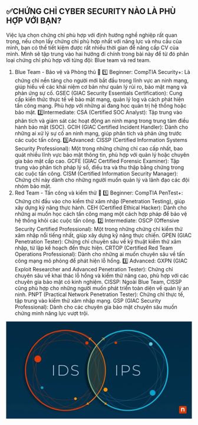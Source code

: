 ## ✅CHỨNG CHỈ CYBER SECURITY NÀO LÀ PHÙ HỢP VỚI BẠN? 
Việc lựa chọn chứng chỉ phù hợp với định hướng nghề nghiệp rất quan trọng, nếu chọn lấy chứng chỉ phù hợp nhất với năng lực và nhu cầu của mình, bạn có thể tiết kiệm được rất nhiều thời gian để nâng cấp CV của mình. Mình sẽ tập trung vào hai hướng đi chính trong bài này để từ đó phân loại chứng chỉ phù hợp với từng đội: Blue team và red team.
1. Blue Team - Bảo vệ và Phòng thủ 🔵
1️⃣ Beginner:
CompTIA Security+: Là chứng chỉ nền tảng cho người mới bắt đầu trong lĩnh vực an ninh mạng, giúp hiểu về các khái niệm cơ bản như quản lý rủi ro, bảo mật mạng và phản ứng sự cố.
GSEC (GIAC Security Essentials Certification): Cung cấp kiến thức thực tế về bảo mật mạng, quản lý log và cách phát hiện tấn công mạng. Phù hợp với những ai đang học quản trị hệ thống hoặc bảo mật.
2️⃣Intermediate:
CSA (Certified SOC Analyst): Tập trung vào phân tích và giám sát các hoạt động an ninh mạng trong trung tâm điều hành bảo mật (SOC).
GCIH (GIAC Certified Incident Handler): Dành cho những ai xử lý sự cố an ninh mạng, giúp phân tích và phản ứng trước các cuộc tấn công.
3️⃣Advanced:
CISSP (Certified Information Systems Security Professional): Một trong những chứng chỉ cao cấp nhất, bao quát nhiều lĩnh vực bảo mật thông tin, phù hợp với quản lý hoặc chuyên gia bảo mật cấp cao.
GCFE (GIAC Certified Forensic Examiner): Tập trung vào phân tích pháp lý số, điều tra và thu thập bằng chứng trong các cuộc tấn công.
CISM (Certified Information Security Manager): Chứng chỉ này dành cho những người muốn quản lý và lãnh đạo các đội nhóm bảo mật.
1. Red Team - Tấn công và kiểm thử 🔴
1️⃣ Beginner:
CompTIA PenTest+: Chứng chỉ đầu vào cho kiểm thử xâm nhập (Penetration Testing), giúp xây dựng kỹ năng thực hành.
CEH (Certified Ethical Hacker): Dành cho những ai muốn học cách tấn công mạng một cách hợp pháp để bảo vệ hệ thống khỏi các cuộc tấn công.
2️⃣ Intermediate:
OSCP (Offensive Security Certified Professional): Một trong những chứng chỉ kiểm thử xâm nhập nổi tiếng nhất, giúp xây dựng kỹ năng thực chiến.
GPEN (GIAC Penetration Tester): Chứng chỉ chuyên sâu về kỹ thuật kiểm thử xâm nhập, từ lập kế hoạch đến thực hiện.
CRTOP (Certified Red Team Operations Professional): Dành cho những ai muốn chuyên sâu về tấn công mạng mô phỏng để phát hiện lỗ hổng.
3️⃣ Advanced:
GXPN (GIAC Exploit Researcher and Advanced Penetration Tester): Chứng chỉ chuyên sâu về khai thác lỗ hổng và kiểm thử nâng cao, phù hợp với các chuyên gia bảo mật có kinh nghiệm.
CISSP: Ngoài Blue Team, CISSP cũng phù hợp cho những người muốn phát triển toàn diện về quản lý an ninh.
PNPT (Practical Network Penetration Tester): Chứng chỉ thực tế, tập trung vào kiểm thử xâm nhập mạng.
GSP (GIAC Security Professional): Dành cho các chuyên gia bảo mật chuyên sâu muốn chứng minh năng lực vượt trội.

![alt text](image.png)
